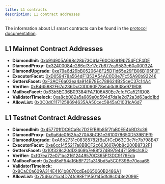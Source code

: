 ```yaml
---
title: L1 contracts
description: L1 contract addresses
---
```


The information about L1 smart contracts can be found in the [protocol documentation](/zksync-protocol/contracts).

## L1 Mainnet Contract Addresses

- **DiamondInit:** [0xb91d905A698c28b73C61aF60C63919b754FCF4DE](https://etherscan.io/address/0xb91d905A698c28b73C61aF60C63919b754FCF4DE#code)
- **DiamondProxy:** [0x32400084c286cf3e17e7b677ea9583e60a000324](https://etherscan.io/address/0x32400084c286cf3e17e7b677ea9583e60a000324#code)
- **DiamondUpgrade:** [0xe79a6d29bB0520648F25D11d65e29FB06B195F0F](https://etherscan.io/address/0xe79a6d29bB0520648F25D11d65e29FB06B195F0F#code)
- **ExecutorFacet:** [0xD059478a564dF1353A54AC0D0e7Fc55A90b92246](https://etherscan.io/address/0xD059478a564dF1353A54AC0D0e7Fc55A90b92246#code)
- **GettersFacet:** [0xF3ACF6a03ea4a914B78Ec788624B25ceC37c14A4](https://etherscan.io/address/0xF3ACF6a03ea4a914B78Ec788624B25ceC37c14A4#code)
- **Verifier:** [0xB465882F67d236DcC0D090F78ebb0d838e9719D8](https://etherscan.io/address/0xB465882F67d236DcC0D090F78ebb0d838e9719D8#code)
- **MailboxFacet:** [0x63b5EC36B09384fFA7106A80Ec7cfdFCa521fD08](https://etherscan.io/address/0x63b5EC36B09384fFA7106A80Ec7cfdFCa521fD08#code)
- **ValidatorTimelock:** [0xa8cb082a5a689e0d594d7da1e2d72a3d63adc1bd](https://etherscan.io/address/0xa8cb082a5a689e0d594d7da1e2d72a3d63adc1bd#code)
- **AllowList:** [0x0C0dC1171258694635AA50cec5845aC1031cA6d7](https://etherscan.io/address/0x0C0dC1171258694635AA50cec5845aC1031cA6d7#code)

## L1 Testnet Contract Addresses

- **DiamondInit:** [0x457701fDC6CaBc7D2EfB9b85f7faB0EE4bBD3c36](https://sepolia.etherscan.io/address/0x457701fDC6CaBc7D2EfB9b85f7faB0EE4bBD3c36#code)
- **DiamondProxy:** [0x9a6de0f62Aa270A8bCB1e2610078650D539B1Ef9](https://sepolia.etherscan.io/address/0x9a6de0f62Aa270A8bCB1e2610078650D539B1Ef9#code)
- **DiamondUpgrade:** [0xA6b2731c08385782fBaCfCcD63D3c7fc7b798E47](https://sepolia.etherscan.io/address/0xA6b2731c08385782fBaCfCcD63D3c7fc7b798E47#code)
- **ExecutorFacet:** [0xe6cc1455217a8BBCF2c663607A0b8c200B8732F1](https://sepolia.etherscan.io/address/0xe6cc1455217a8BBCF2c663607A0b8c200B8732F1#code)
- **GettersFacet:** [0x10f328c20dD2469b7e88f374B9794471599c1c8D](https://sepolia.etherscan.io/address/0x10f328c20dD2469b7e88f374B9794471599c1c8D#code)
- **Verifier:** [0xf07ea72e071bc21612449570C365Ff3DC9176Ecb](https://sepolia.etherscan.io/address/0xf07ea72e071bc21612449570C365Ff3DC9176Ecb#code)
- **MailboxFacet:** [0x2ed8eF54a16bBF721a318bd5a5C0F39Be70eaa65](https://sepolia.etherscan.io/address/0x2ed8eF54a16bBF721a318bd5a5C0F39Be70eaa65#code)
- **ValidatorTimelock:** [0x8CaC0a609A314E4161b8070cdEe065060B2486A1](https://sepolia.etherscan.io/address/0x8CaC0a609A314E4161b8070cdEe065060B2486A1#code)
- **AllowList:** [0x7546a21cd4D74fc98Ef1A50145dfd8c043e2096F](https://sepolia.etherscan.io/address/0x7546a21cd4D74fc98Ef1A50145dfd8c043e2096F#code)
